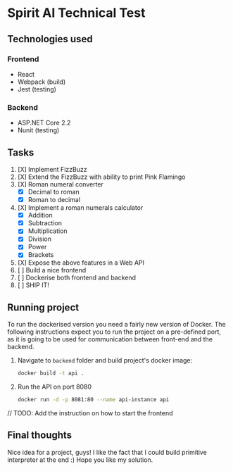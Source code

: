 # Spirit AI Technical Test

## Technologies used

### Frontend

- React
- Webpack (build)
- Jest (testing)

### Backend

- ASP.NET Core 2.2
- Nunit (testing)


## Tasks

1. [X] Implement FizzBuzz
2. [X] Extend the FizzBuzz with ability to print Pink Flamingo
3. [X] Roman numeral converter
    - [X] Decimal to roman
    - [X] Roman to decimal
4. [X] Implement a roman numerals calculator
    - [X] Addition
    - [X] Subtraction
    - [X] Multiplication
    - [X] Division
    - [X] Power
    - [X] Brackets
5. [X] Expose the above features in a Web API
6. [ ] Build a nice frontend
7. [ ] Dockerise both frontend and backend
8. [ ] SHIP IT!

## Running project

To run the dockerised version you need a fairly new version of Docker.
The following instructions expect you to run the project on a pre-defined port, as it is going to be used for communication between front-end and the backend.

1. Navigate to `backend` folder and build project's docker image:
    ```bash
    docker build -t api .
    ```
2. Run the API on port 8080
    ```bash
    docker run -d -p 8081:80 --name api-instance api
    ```
    
// TODO: Add the instruction on how to start the frontend
    
## Final thoughts

Nice idea for a project, guys! I like the fact that I could build primitive interpreter at the end :)
Hope you like my solution. 